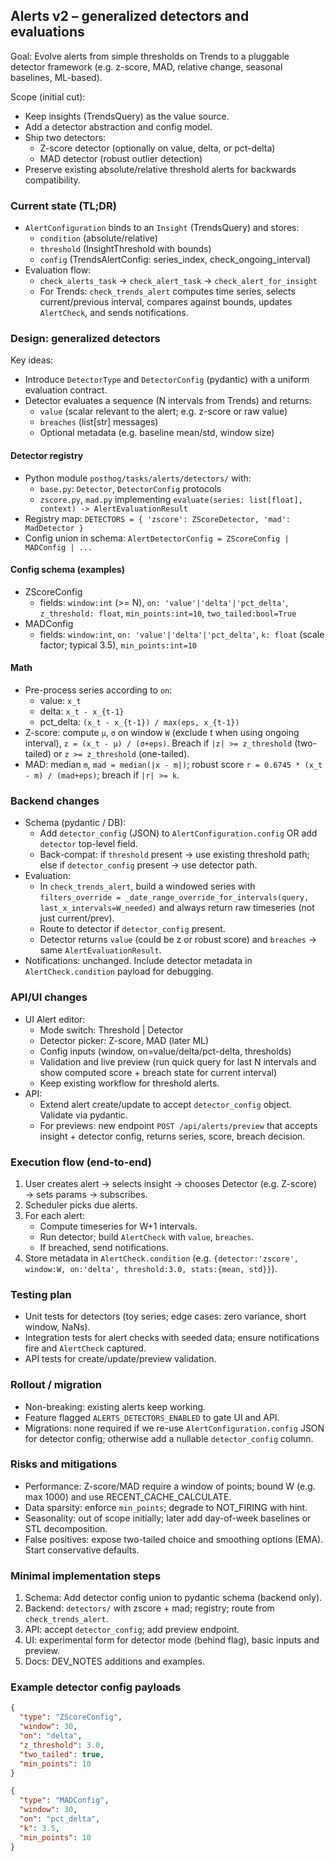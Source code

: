 ## Alerts v2 – generalized detectors and evaluations

Goal: Evolve alerts from simple thresholds on Trends to a pluggable detector framework (e.g. z-score, MAD, relative change, seasonal baselines, ML-based).

Scope (initial cut):
- Keep insights (TrendsQuery) as the value source.
- Add a detector abstraction and config model.
- Ship two detectors:
  - Z-score detector (optionally on value, delta, or pct-delta)
  - MAD detector (robust outlier detection)
- Preserve existing absolute/relative threshold alerts for backwards compatibility.

### Current state (TL;DR)
- `AlertConfiguration` binds to an `Insight` (TrendsQuery) and stores:
  - `condition` (absolute/relative)
  - `threshold` (InsightThreshold with bounds)
  - `config` (TrendsAlertConfig: series_index, check_ongoing_interval)
- Evaluation flow:
  - `check_alerts_task` → `check_alert_task` → `check_alert_for_insight`
  - For Trends: `check_trends_alert` computes time series, selects current/previous interval, compares against bounds, updates `AlertCheck`, and sends notifications.

### Design: generalized detectors

Key ideas:
- Introduce `DetectorType` and `DetectorConfig` (pydantic) with a uniform evaluation contract.
- Detector evaluates a sequence (N intervals from Trends) and returns:
  - `value` (scalar relevant to the alert; e.g. z-score or raw value)
  - `breaches` (list[str] messages)
  - Optional metadata (e.g. baseline mean/std, window size)

#### Detector registry
- Python module `posthog/tasks/alerts/detectors/` with:
  - `base.py`: `Detector`, `DetectorConfig` protocols
  - `zscore.py`, `mad.py` implementing `evaluate(series: list[float], context) -> AlertEvaluationResult`
- Registry map: `DETECTORS = { 'zscore': ZScoreDetector, 'mad': MadDetector }`
- Config union in schema: `AlertDetectorConfig = ZScoreConfig | MADConfig | ...`

#### Config schema (examples)
- ZScoreConfig
  - fields: `window:int` (>= N), `on: 'value'|'delta'|'pct_delta'`, `z_threshold: float`, `min_points:int=10`, `two_tailed:bool=True`
- MADConfig
  - fields: `window:int`, `on: 'value'|'delta'|'pct_delta'`, `k: float` (scale factor; typical 3.5), `min_points:int=10`

#### Math
- Pre-process series according to `on`:
  - value: `x_t`
  - delta: `x_t - x_{t-1}`
  - pct_delta: `(x_t - x_{t-1}) / max(eps, x_{t-1})`
- Z-score: compute `μ`, `σ` on window `W` (exclude t when using ongoing interval), `z = (x_t - μ) / (σ+eps)`. Breach if `|z| >= z_threshold` (two-tailed) or `z >= z_threshold` (one-tailed).
- MAD: median `m`, `mad = median(|x - m|)`; robust score `r = 0.6745 * (x_t - m) / (mad+eps)`; breach if `|r| >= k`.

### Backend changes

- Schema (pydantic / DB):
  - Add `detector_config` (JSON) to `AlertConfiguration.config` OR add `detector` top-level field.
  - Back-compat: if `threshold` present → use existing threshold path; else if `detector_config` present → use detector path.
- Evaluation:
  - In `check_trends_alert`, build a windowed series with `filters_override = _date_range_override_for_intervals(query, last_x_intervals=W_needed)` and always return raw timeseries (not just current/prev).
  - Route to detector if `detector_config` present.
  - Detector returns `value` (could be z or robust score) and `breaches` → same `AlertEvaluationResult`.
- Notifications: unchanged. Include detector metadata in `AlertCheck.condition` payload for debugging.

### API/UI changes

- UI Alert editor:
  - Mode switch: Threshold | Detector
  - Detector picker: Z-score, MAD (later ML)
  - Config inputs (window, on=value/delta/pct-delta, thresholds)
  - Validation and live preview (run quick query for last N intervals and show computed score + breach state for current interval)
  - Keep existing workflow for threshold alerts.
- API:
  - Extend alert create/update to accept `detector_config` object. Validate via pydantic.
  - For previews: new endpoint `POST /api/alerts/preview` that accepts insight + detector config, returns series, score, breach decision.

### Execution flow (end-to-end)
1. User creates alert → selects insight → chooses Detector (e.g. Z-score) → sets params → subscribes.
2. Scheduler picks due alerts.
3. For each alert:
   - Compute timeseries for W+1 intervals.
   - Run detector; build `AlertCheck` with `value`, `breaches`.
   - If breached, send notifications.
4. Store metadata in `AlertCheck.condition` (e.g. `{detector:'zscore', window:W, on:'delta', threshold:3.0, stats:{mean, std}}`).

### Testing plan
- Unit tests for detectors (toy series; edge cases: zero variance, short window, NaNs).
- Integration tests for alert checks with seeded data; ensure notifications fire and `AlertCheck` captured.
- API tests for create/update/preview validation.

### Rollout / migration
- Non-breaking: existing alerts keep working.
- Feature flagged `ALERTS_DETECTORS_ENABLED` to gate UI and API.
- Migrations: none required if we re-use `AlertConfiguration.config` JSON for detector config; otherwise add a nullable `detector_config` column.

### Risks and mitigations
- Performance: Z-score/MAD require a window of points; bound W (e.g. max 1000) and use RECENT_CACHE_CALCULATE.
- Data sparsity: enforce `min_points`; degrade to NOT_FIRING with hint.
- Seasonality: out of scope initially; later add day-of-week baselines or STL decomposition.
- False positives: expose two-tailed choice and smoothing options (EMA). Start conservative defaults.

### Minimal implementation steps
1. Schema: Add detector config union to pydantic schema (backend only).
2. Backend: `detectors/` with zscore + mad; registry; route from `check_trends_alert`.
3. API: accept `detector_config`; add preview endpoint.
4. UI: experimental form for detector mode (behind flag), basic inputs and preview.
5. Docs: DEV_NOTES additions and examples.

### Example detector config payloads
```json
{
  "type": "ZScoreConfig",
  "window": 30,
  "on": "delta",
  "z_threshold": 3.0,
  "two_tailed": true,
  "min_points": 10
}
```

```json
{
  "type": "MADConfig",
  "window": 30,
  "on": "pct_delta",
  "k": 3.5,
  "min_points": 10
}
```



